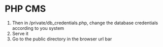 # PHP CMS 

1. Then in /private/db_credentials.php, change the database credentials according to you system
2. Serve it
3. Go to the public directory in the browser url bar
